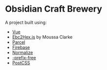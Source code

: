 # Obsidian Craft Brewery

A project built using:

* [Vue](https://vuejs.org)
* [Ebc2Hex.js](https://github.com/moussaclarke/ebc2hexjs) by Moussa Clarke
* [Parcel](https://parceljs.org)
* [Firebase](https://firebase.google.com)
* [Normalize](https://github.com/necolas/normalize.css)
* [-prefix-free](https://leaverou.github.io/prefixfree)
* [PostCSS](https://postcss.org)
